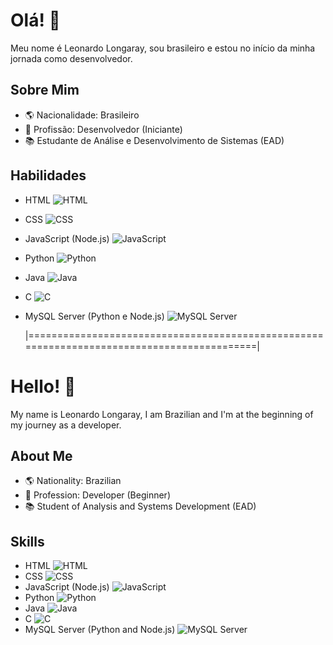 # Olá! 👋

Meu nome é Leonardo Longaray, sou brasileiro e estou no início da minha jornada como desenvolvedor.

## Sobre Mim
- 🌎 Nacionalidade: Brasileiro
- 💼 Profissão: Desenvolvedor (Iniciante)
- 📚 Estudante de Análise e Desenvolvimento de Sistemas (EAD)

## Habilidades
- HTML ![HTML](https://img.shields.io/badge/profici%C3%AAncia-Iniciante-green)
- CSS ![CSS](https://img.shields.io/badge/profici%C3%AAncia-Iniciante-green)
- JavaScript (Node.js) ![JavaScript](https://img.shields.io/badge/profici%C3%AAncia-Iniciante-green)
- Python ![Python](https://img.shields.io/badge/profici%C3%AAncia-Iniciante%20a%20Intermedi%C3%A1rio-yellowgreen)
- Java ![Java](https://img.shields.io/badge/profici%C3%AAncia-B%C3%A1sico-red)
- C ![C](https://img.shields.io/badge/profici%C3%AAncia-Intermedi%C3%A1rio-yellow)
- MySQL Server (Python e Node.js) ![MySQL Server](https://img.shields.io/badge/profici%C3%AAncia-Iniciante%20a%20Intermedi%C3%A1rio-yellowgreen)

  |===========================================================================================|

# Hello! 👋

My name is Leonardo Longaray, I am Brazilian and I'm at the beginning of my journey as a developer.

## About Me
- 🌎 Nationality: Brazilian
- 💼 Profession: Developer (Beginner)
- 📚 Student of Analysis and Systems Development (EAD)

## Skills
- HTML ![HTML](https://img.shields.io/badge/proficiency-Beginner-green)
- CSS ![CSS](https://img.shields.io/badge/proficiency-Beginner-green)
- JavaScript (Node.js) ![JavaScript](https://img.shields.io/badge/proficiency-Beginner-green)
- Python ![Python](https://img.shields.io/badge/proficiency-Beginner%20to%20Intermediate-yellowgreen)
- Java ![Java](https://img.shields.io/badge/proficiency-Basic-red)
- C ![C](https://img.shields.io/badge/proficiency-Intermediate-yellow)
- MySQL Server (Python and Node.js) ![MySQL Server](https://img.shields.io/badge/proficiency-Beginner%20to%20Intermediate-yellowgreen)

